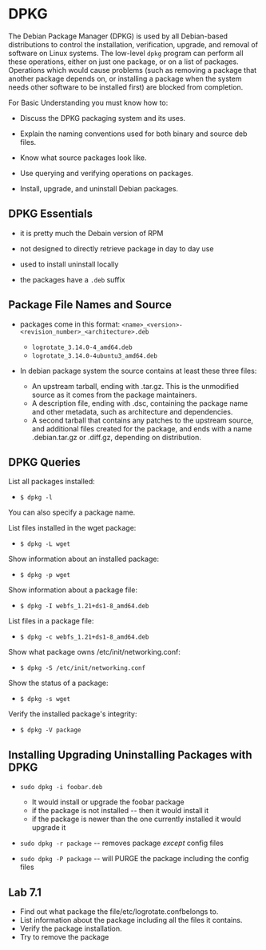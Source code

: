 # DPKG


The Debian Package Manager (DPKG) is used by all Debian-based distributions to control the installation, verification, upgrade, and removal of software on Linux systems. The low-level `dpkg` program can perform all these operations, either on just one package, or on a list of packages. Operations which would cause problems (such as removing a package that another package depends on, or installing a package when the system needs other software to be installed first) are blocked from completion.

For Basic Understanding you must know how to:

* Discuss the DPKG packaging system and its uses.

* Explain the naming conventions used for both binary and source deb files.

* Know what source packages look like.

* Use querying and verifying operations on packages.

* Install, upgrade, and uninstall Debian packages.

## DPKG Essentials

* it is pretty much the Debain version of RPM

* not designed to directly retrieve package in day to day use 

* used to install uninstall locally

* the packages have a `.deb` suffix

## Package File Names and Source

* packages come in this format: `<name>_<version>-<revision_number>_<architecture>.deb`
  * `logrotate_3.14.0-4_amd64.deb`
  * `logrotate_3.14.0-4ubuntu3_amd64.deb`

* In debian package system the source contains at least these three files:
  * An upstream tarball, ending with .tar.gz. This is the unmodified source as it comes from the package maintainers.
  * A description file, ending with .dsc, containing the package name and other metadata, such as architecture and dependencies.
  * A second tarball that contains any patches to the upstream source, and additional files created for the package, and ends with a name .debian.tar.gz or .diff.gz, depending on distribution.


## DPKG Queries

List all packages installed:

* `$ dpkg -l`

You can also specify a package name.

List files installed in the wget package:

* `$ dpkg -L wget`

Show information about an installed package:

* `$ dpkg -p wget`

Show information about a package file:

* `$ dpkg -I webfs_1.21+ds1-8_amd64.deb`

List files in a package file:

* `$ dpkg -c webfs_1.21+ds1-8_amd64.deb`

Show what package owns /etc/init/networking.conf:

* `$ dpkg -S /etc/init/networking.conf`

Show the status of a package:

* `$ dpkg -s wget`

Verify the installed package's integrity:

*  `$ dpkg -V package`


## Installing Upgrading Uninstalling Packages with DPKG

* `sudo dpkg -i foobar.deb`
  * It would install or upgrade the foobar package
  * if the package is not installed -- then it would install it
  * if the package is newer than the one currently installed it would upgrade it

* `sudo dpkg -r package` -- removes package *except* config files

* `sudo dpkg -P package` -- will PURGE the package including the config files

## Lab 7.1

* Find out what package the file/etc/logrotate.confbelongs to.
* List information about the package including all the files it contains.
* Verify the package installation.
* Try to remove the package
